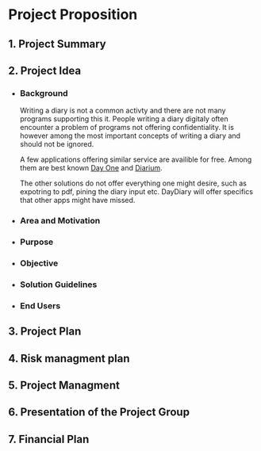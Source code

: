 # Project Proposition

## 1. Project Summary

## 2. Project Idea
- ### Background
    Writing a diary is not a common activty and there are not many programs supporting this it. People writing a diary digitaly often encounter a problem of programs not offering confidentiality. It is however among the most important concepts of writing a diary and should not be ignored.
    
    A few applications offering similar service are availible for free. Among them are best known [Day One](https://dayoneapp.com/) and [Diarium](https://diariumapp.com/).

    The other solutions do not offer everything one might desire, such as expotring to pdf, pining the diary input etc. DayDiary will offer specifics that other apps might have missed.
- ### Area and Motivation

- ### Purpose

- ### Objective

- ### Solution Guidelines

- ### End Users

## 3. Project Plan

## 4. Risk managment plan

## 5. Project Managment

## 6. Presentation of the Project Group

## 7. Financial Plan
